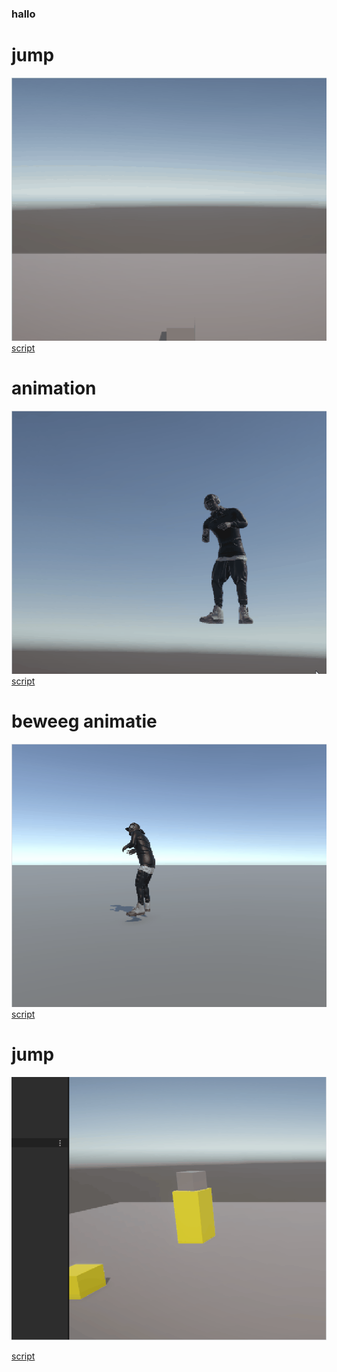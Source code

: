 ### hallo

# jump
![](torani/gift.gif)
[script](Assets/jump.cs)

# animation 
![](torani/tur2.gif)
[script](Assets/animator.cs)

# beweeg animatie 

![](torani/tortiorial2.gif)
[script](Assets/animator.cs)

# jump

![](torani/jump.gif)

[script](Assets/jump.cs)



